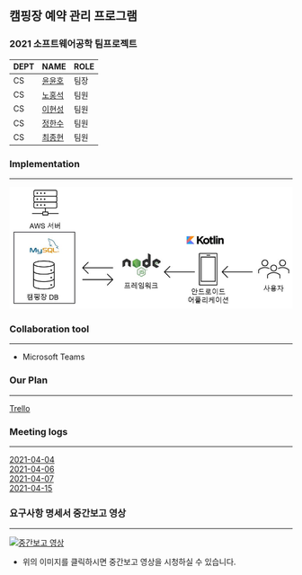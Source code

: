 ## 캠핑장 예약 관리 프로그램
### 2021 소프트웨어공학 팀프로젝트

DEPT | NAME | ROLE
---| --- | ---
CS | [윤윤호](https://github.com/yun-yunho "@Yunho Yun") | 팀장
CS | [노홍석](https://github.com/nohsa97 "@Hongseok Roh") | 팀원
CS | [이현성](https://github.com/happiestlife "@Hyunsung Lee") | 팀원
CS | [정한수](https://github.com/8471919 "@Jeong-hansu") | 팀원
CS | [최종현](https://github.com/lun4-light "@Jong-hyun Choi") | 팀원

### Implementation
---
![서비스 구성도](./img/ServiceDiagram.jpg)

### Collaboration tool
---
- Microsoft Teams

### Our Plan
---
<a href="https://trello.com/b/6BtFPscC/smu-nolja" target="_blank">Trello</a>

### Meeting logs
---

[2021-04-04](./%ED%9A%8C%EC%9D%98%EB%A1%9D/20210404.md) <br/>
[2021-04-06](./%ED%9A%8C%EC%9D%98%EB%A1%9D/20210406.md) <br/>
[2021-04-07](./%ED%9A%8C%EC%9D%98%EB%A1%9D/20210407.md) <br/>
[2021-04-15](./%ED%9A%8C%EC%9D%98%EB%A1%9D/20210415.md) <br/>

### 요구사항 명세서 중간보고 영상
---

[![중간보고 영상](http://img.youtube.com/vi/csKvBtmY_-o/0.jpg)](https://youtu.be/csKvBtmY_-o)
  
- 위의 이미지를 클릭하시면 중간보고 영상을 시청하실 수 있습니다.
